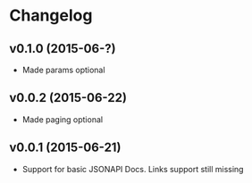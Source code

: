 # Changelog

## v0.1.0 (2015-06-?)

* Made params optional

## v0.0.2 (2015-06-22)

* Made paging optional

## v0.0.1 (2015-06-21)

* Support for basic JSONAPI Docs. Links support still missing

